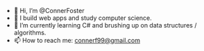 - 👋 Hi, I’m @ConnerFoster
- 👀 I build web apps and study computer science.
- 🌱 I’m currently learning C# and brushing up on data structures / algorithms.
- 📫 How to reach me: connerf99@gmail.com

<!---
ConnerFoster/ConnerFoster is a ✨ special ✨ repository because its `README.md` (this file) appears on your GitHub profile.
You can click the Preview link to take a look at your changes.
--->
